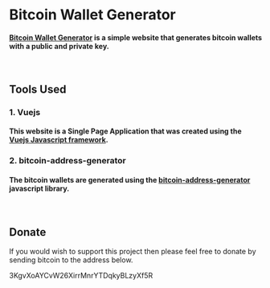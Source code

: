 # Bitcoin Wallet Generator

#### [Bitcoin Wallet Generator](https://bitcoin-wallet.netlify.app) is a simple website that generates bitcoin wallets with a public and private key.

‎

## Tools Used

### 1. Vuejs

#### This website is a Single Page Application that was created using the [Vuejs Javascript framework](https://vuejs.org/).

### 2. bitcoin-address-generator

#### The bitcoin wallets are generated using the [bitcoin-address-generator](https://github.com/niyas/bitcoin-address-generator) javascript library.

##### ‎

## Donate

If you would wish to support this project then please feel free to donate by sending bitcoin to the address below.

3KgvXoAYCvW26XirrMnrYTDqkyBLzyXf5R
